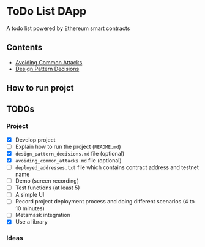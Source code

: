 # ToDo List DApp
A todo list powered by Ethereum smart contracts

## Contents
- [Avoiding Common Attacks](docs/avoiding_common_attacks.md)
- [Design Pattern Decisions](docs/design_pattern_decisions.md)

## How to run projct


## TODOs

### Project
- [x] Develop project
- [ ] Explain how to run the project (`README.md`)
- [x] `design_pattern_decisions.md` file (optional)
- [x] `avoiding_common_attacks.md` file (optional)
- [ ] `deployed_addresses.txt` file which contains contract address and testnet name
- [ ] Demo (screen recording)
- [ ] Test functions (at least 5)
- [ ] A simple UI
- [ ] Record project deployment process and doing different scenarios (4 to 10 minutes)
- [ ] Metamask integration
- [x] Use a library

### Ideas
